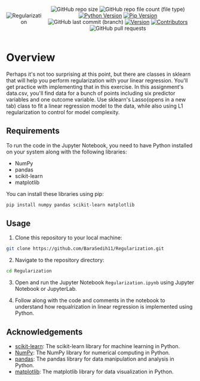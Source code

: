 <div style="display:flex; justify-content: center; align-items: center ; height" 100vh" align=center>

![Regularization](https://github.com/BaraSedih11/Regularization/assets/98843912/b980c247-f923-4952-a35d-40f6038155f4)

   ![GitHub repo size](https://img.shields.io/github/repo-size/BaraSedih11/Regularization) ![GitHub repo file count (file type)](https://img.shields.io/github/directory-file-count/BaraSedih11/Regularization) [![Python Version](https://img.shields.io/badge/python-3.8-blue)](https://www.python.org/downloads/release/python-380/)
[![Pip Version](https://img.shields.io/badge/pip-21.0-orange)](https://pypi.org/project/pip/21.0/)
 ![GitHub last commit (branch)](https://img.shields.io/github/last-commit/BaraSedih11/Regularization/main)
[![Version](https://img.shields.io/badge/version-v1.0.0-blue)](https://github.com/BaraSedih11/Regularization/releases/tag/v1.0.0)
[![Contributors](https://img.shields.io/github/contributors/BaraSedih11/Regularization)](https://github.com/BaraSedih11/Regularization/graphs/contributors)
![GitHub pull requests](https://img.shields.io/github/issues-pr-raw/BaraSedih11/Regularization)
<!-- ![GitHub issues](https://img.shields.io/github/issues-raw/BaraSedih11/Bookstore)  -->
</div>


# Overview

Perhaps it's not too surprising at this point, but there are classes in sklearn that will help you perform regularization with your linear regression. You'll get practice with implementing that in this exercise. In this assignment's data.csv, you'll find data for a bunch of points including six predictor variables and one outcome variable. Use sklearn's Lasso(opens in a new tab) class to fit a linear regression model to the data, while also using L1 regularization to control for model complexity.

## Requirements

To run the code in the Jupyter Notebook, you need to have Python installed on your system along with the following libraries:

- NumPy
- pandas
- scikit-learn
- matplotlib

You can install these libraries using pip:

```bash
pip install numpy pandas scikit-learn matplotlib

```

## Usage

1. Clone this repository to your local machine:

```bash
git clone https://github.com/BaraSedih11/Regularization.git
```

2. Navigate to the repository directory:

```bash
cd Regularization
```

3. Open and run the Jupyter Notebook `Regularization.ipynb` using Jupyter Notebook or JupyterLab.

4. Follow along with the code and comments in the notebook to understand how requalrization in linear regression is implemented using Python.


## Acknowledgements

- [scikit-learn](https://scikit-learn.org/): The scikit-learn library for machine learning in Python.
- [NumPy](https://numpy.org/): The NumPy library for numerical computing in Python.
- [pandas](https://pandas.pydata.org/): The pandas library for data manipulation and analysis in Python.
- [matplotlib](https://matplotlib.org/): The matplotlib library for data visualization in Python.

